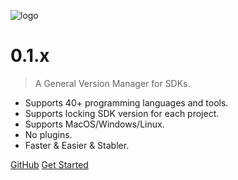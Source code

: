 <!-- _coverpage.md -->

![logo](https://cdn.jsdelivr.net/gh/moqsien/img_repo@main/vmr_logo_trans.png)

# 0.1.x

> A General Version Manager for SDKs.

- Supports 40+ programming languages and tools.
- Supports locking SDK version for each project.
- Supports MacOS/Windows/Linux.
- No plugins.
- Faster & Easier & Stabler.

[GitHub](https://github.com/gvcgo/version-manager)
[Get Started](/quickstart)
